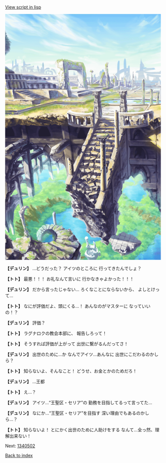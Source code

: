 [View script in lisp](../scripts/1340302.txt)

![antiquity.png](../images/backgrounds/antiquity.png)

**【デュリン】**
…どうだった？
アイツのところに
行ってきたんでしょ？

**【トト】**
最悪！！！
お礼なんて言いに
行かなきゃよかった！！！

**【デュリン】**
だから言ったじゃない…
ろくなことにならないから、
よしとけって…

**【トト】**
なにが評価だよ、頭にくる…！
あんなのがマスターに
なっていいの！？

**【デュリン】**
評価？

**【トト】**
ラグナロクの教会本部に、
報告しろって！

**【トト】**
そうすれば評価が上がって
出世に繋がるんだってさ！

**【デュリン】**
出世のために…か
なんでアイツ…あんなに
出世にこだわるのかしら？

**【トト】**
知らないよ、そんなこと！
どうせ、お金とかのためだろ！

**【デュリン】**
…王都

**【トト】**
え…？

**【デュリン】**
アイツ…“王聖区・セリア”の
勤務を目指してるって言ってた…

**【デュリン】**
なにか…“王聖区・セリア”を目指す
深い理由でもあるのかしら…？

**【トト】**
知らないよ！
とにかく出世のために人助けをする
なんて…全っ然、理解出来ない！

Next: [1340502](1340502.md)

[Back to index](index.md)
